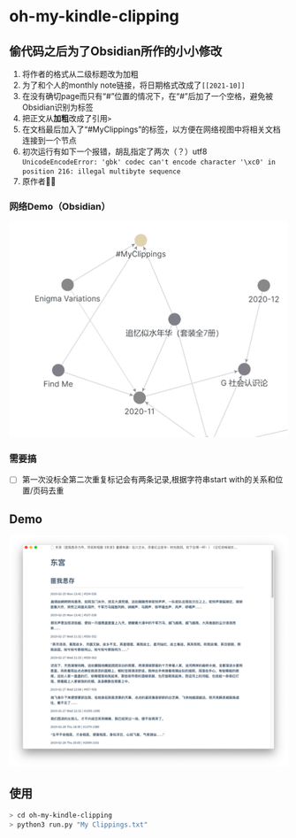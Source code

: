 # oh-my-kindle-clipping

## 偷代码之后为了Obsidian所作的小小修改

1. 将作者的格式从二级标题改为加粗
2. 为了和个人的monthly note链接，将日期格式改成了`[[2021-10]]`
3. 在没有确切page而只有“#”位置的情况下，在“#”后加了一个空格，避免被Obsidian识别为标签
4. 把正文从**加粗**改成了引用`> `
5. 在文档最后加入了“#MyClippings”的标签，以方便在网络视图中将相关文档连接到一个节点
6. 初次运行有如下一个报错，胡乱指定了两次（？）utf8<br>
`UnicodeEncodeError: 'gbk' codec can't encode character '\xc0' in position 216: illegal multibyte sequence`
7. 原作者🐂🍺

### 网络Demo（Obsidian）

![graph_view_demo](./Obsidian_Graph-view_demo_detail.png)

### 需要搞

- [ ] 第一次没标全第二次重复标记会有两条记录,根据字符串start with的关系和位置/页码去重

## Demo

![snipaste](./snipaste.png)



## 使用

```bash
> cd oh-my-kindle-clipping
> python3 run.py "My Clippings.txt"
```

